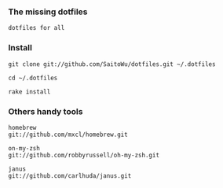 ### The missing dotfiles

    dotfiles for all

### Install

    git clone git://github.com/SaitoWu/dotfiles.git ~/.dotfiles

    cd ~/.dotfiles

    rake install

### Others handy tools

    homebrew
    git://github.com/mxcl/homebrew.git

    on-my-zsh
    git://github.com/robbyrussell/oh-my-zsh.git

    janus
    git://github.com/carlhuda/janus.git
